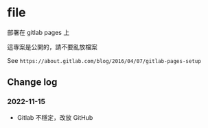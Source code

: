 # file

部署在 gitlab pages 上

這專案是公開的，請不要亂放檔案

See `https://about.gitlab.com/blog/2016/04/07/gitlab-pages-setup`

## Change log

### 2022-11-15

- Gitlab 不穩定，改放 GitHub
